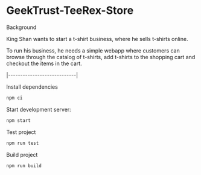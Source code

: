 # GeekTrust-TeeRex-Store

Background

King Shan wants to start a t-shirt business, where he sells t-shirts online.

To run his business, he needs a simple webapp where customers can browse through the catalog of t-shirts, add t-shirts to the shopping cart and checkout the items in the cart. 

|----------------------------|

Install dependencies
```bash
npm ci
```

Start development server:

```bash
npm start
```

Test project
```bash
npm run test
```

Build project
```bash
npm run build
```
